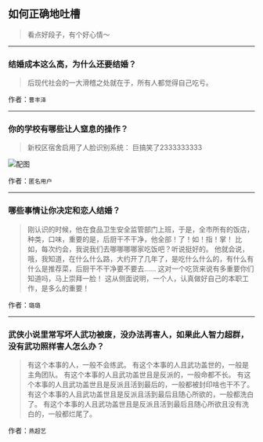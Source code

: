 ## 如何正确地吐槽

> 看点好段子，有个好心情～


 
---

### 结婚成本这么高，为什么还要结婚？

> 后现代社会的一大滑稽之处就在于，所有人都觉得自己吃亏。


作者：`曹丰泽`

---

### 你的学校有哪些让人窒息的操作？

> 新校区宿舍启用了人脸识别系统：
> 巨搞笑了2333333333



![配图](http://pic1.zhimg.com/70/v2-7e00c321298889f276935864b820dc0c_b.jpg)


作者：`匿名用户`

---

### 哪些事情让你决定和恋人结婚？

> 刚认识的时候，他在食品卫生安全监管部门上班，于是，全市所有的饭店，种类，口味，重要的是，后厨干不干净，他全部！了！如！指！掌！
> 比如，每次约会，我说我们去哪哪哪哪家吃饭吧？听说挺好的。
> 他就会说，哦，我知道，在什么什么路，大约开了几年了，是吃什么什么的，有什么有什么是推荐菜，后厨干不干净要不要去……
> 这对一个吃货来说有多重要你们知道吗，马上崇拜一脸！
> 这从侧面说明，一个人，认真做好自己的本职工作，是多么的重要！


作者：`璐璐`

---

### 武侠小说里常写坏人武功被废，没办法再害人，如果此人智力超群，没有武功照样害人怎么办？

> 有这个本事的人，一般不会练武。
> 有这个本事的人且武功盖世的，一般是主角团队。
> 有这个本事的人且武功盖世且是反派的，一般命都不长。
> 有这个本事的人且武功盖世且是反派且活到最后的，一般都被封印啥也干不了。
> 有这个本事的人且武功盖世且是反派且活到最后且随心所欲的，一般都洗白了。
> 有这个本事的人且武功盖世且是反派且活到最后且随心所欲且没有洗白的，一般都烂尾了。


作者：`燕超艺`
